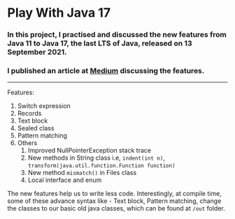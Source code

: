 # Play With Java 17

### In this project, I practised and discussed the new features from Java 11 to Java 17, the last LTS of Java, released on 13 September 2021.
### I published an article at [Medium](https://medium.com/@nowshadapu/java-17-a-new-lts-and-whats-new-from-last-lts-java-11-8b56aaaa2326) discussing the features.
---

Features:

1. Switch expression
2. Records
3. Text block
4. Sealed class
5. Pattern matching
6. Others
    1. Improved NullPointerException stack trace
    2. New methods in String class i.e, `indent(int n)`, `transform(java.util.function.Function function)`
    3. New method `mismatch()` in Files class
    4. Local interface and enum

The new features help us to write less code. Interestingly, at compile time, some of these advance syntax like - Text block, Pattern matching, change the classes to our basic old java
classes, which can be found at `/out` folder.
